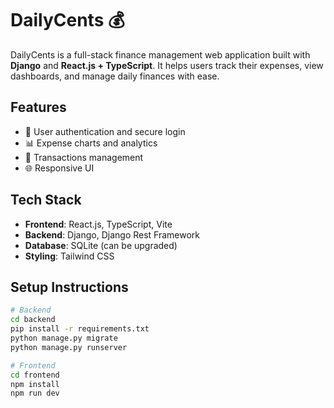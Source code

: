 # DailyCents 💰

DailyCents is a full-stack finance management web application built with **Django** and **React.js + TypeScript**. It helps users track their expenses, view dashboards, and manage daily finances with ease.

## Features

- 🔐 User authentication and secure login
- 📊 Expense charts and analytics
- 🧾 Transactions management
- 🌐 Responsive UI

## Tech Stack

- **Frontend**: React.js, TypeScript, Vite
- **Backend**: Django, Django Rest Framework
- **Database**: SQLite (can be upgraded)
- **Styling**: Tailwind CSS

## Setup Instructions

```bash
# Backend
cd backend
pip install -r requirements.txt
python manage.py migrate
python manage.py runserver

# Frontend
cd frontend
npm install
npm run dev
```
